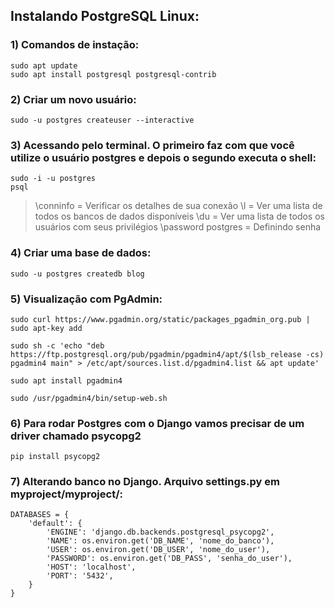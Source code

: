 ## Instalando PostgreSQL Linux:

### 1) Comandos de instação:
```
sudo apt update
sudo apt install postgresql postgresql-contrib
```

### 2) Criar um novo usuário:
```
sudo -u postgres createuser --interactive
```

### 3) Acessando pelo terminal. O primeiro faz com que você utilize o usuário postgres e depois o segundo executa o shell:
```
sudo -i -u postgres
psql
```
> \conninfo = Verificar os detalhes de sua conexão
> \l = Ver uma lista de todos os bancos de dados disponíveis
> \du = Ver uma lista de todos os usuários com seus privilégios
> \password postgres = Definindo senha

### 4) Criar uma base de dados:
```
sudo -u postgres createdb blog
```

### 5) Visualização com PgAdmin:
```
sudo curl https://www.pgadmin.org/static/packages_pgadmin_org.pub | sudo apt-key add

sudo sh -c 'echo "deb https://ftp.postgresql.org/pub/pgadmin/pgadmin4/apt/$(lsb_release -cs) pgadmin4 main" > /etc/apt/sources.list.d/pgadmin4.list && apt update'

sudo apt install pgadmin4

sudo /usr/pgadmin4/bin/setup-web.sh
```

### 6) Para rodar Postgres com o Django vamos precisar de um driver chamado psycopg2
```
pip install psycopg2
```

### 7) Alterando banco no Django. Arquivo settings.py em myproject/myproject/:
```
DATABASES = {
    'default': {
        'ENGINE': 'django.db.backends.postgresql_psycopg2',
        'NAME': os.environ.get('DB_NAME', 'nome_do_banco'),
        'USER': os.environ.get('DB_USER', 'nome_do_user'),
        'PASSWORD': os.environ.get('DB_PASS', 'senha_do_user'),
        'HOST': 'localhost',
        'PORT': '5432',
    }
}
```
